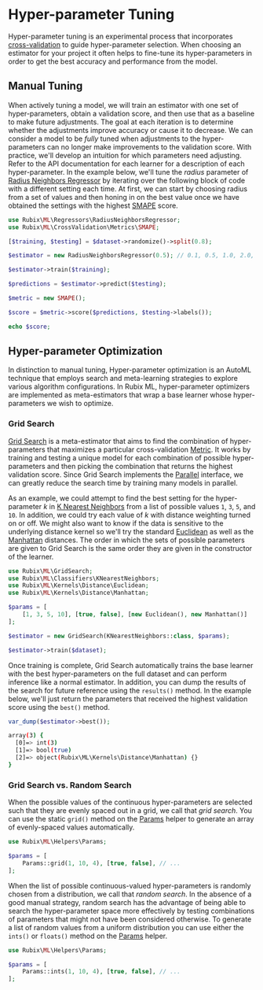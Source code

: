 # Hyper-parameter Tuning
Hyper-parameter tuning is an experimental process that incorporates [cross-validation](cross-validation.md) to guide hyper-parameter selection. When choosing an estimator for your project it often helps to fine-tune its hyper-parameters in order to get the best accuracy and performance from the model.

## Manual Tuning
When actively tuning a model, we will train an estimator with one set of hyper-parameters, obtain a validation score, and then use that as a baseline to make future adjustments. The goal at each iteration is to determine whether the adjustments improve accuracy or cause it to decrease. We can consider a model to be *fully* tuned when adjustments to the hyper-parameters can no longer make improvements to the validation score. With practice, we'll develop an intuition for which parameters need adjusting. Refer to the API documentation for each learner for a description of each hyper-parameter. In the example below, we'll tune the *radius* parameter of [Radius Neighbors Regressor](regressors/radius-neighbors-regressor.md) by iterating over the following block of code with a different setting each time. At first, we can start by choosing radius from a set of values and then honing in on the best value once we have obtained the settings with the highest [SMAPE](cross-validation/metrics/smape.md) score.

```php
use Rubix\ML\Regressors\RadiusNeighborsRegressor;
use Rubix\ML\CrossValidation\Metrics\SMAPE;

[$training, $testing] = $dataset->randomize()->split(0.8);

$estimator = new RadiusNeighborsRegressor(0.5); // 0.1, 0.5, 1.0, 2.0, 5.0

$estimator->train($training);

$predictions = $estimator->predict($testing);

$metric = new SMAPE();

$score = $metric->score($predictions, $testing->labels());

echo $score;
```

## Hyper-parameter Optimization
In distinction to manual tuning, Hyper-parameter optimization is an AutoML technique that employs search and meta-learning strategies to explore various algorithm configurations. In Rubix ML, hyper-parameter optimizers are implemented as meta-estimators that wrap a base learner whose hyper-parameters we wish to optimize.

### Grid Search
[Grid Search](grid-search.md) is a meta-estimator that aims to find the combination of hyper-parameters that maximizes a particular cross-validation [Metric](cross-validation/metrics/api.md). It works by training and testing a unique model for each combination of possible hyper-parameters and then picking the combination that returns the highest validation score. Since Grid Search implements the [Parallel](parallel.md) interface, we can greatly reduce the search time by training many models in parallel.

As an example, we could attempt to find the best setting for the hyper-parameter *k* in [K Nearest Neighbors](classifiers/k-nearest-neighbors.md) from a list of possible values `1`, `3`, `5`, and `10`. In addition, we could try each value of *k* with distance weighting turned on or off. We might also want to know if the data is sensitive to the underlying distance kernel so we'll try the standard [Euclidean](kernels/distance/euclidean.md) as well as the [Manhattan](kernels/distance/manhattan.md) distances. The order in which the sets of possible parameters are given to Grid Search is the same order they are given in the constructor of the learner.

```php
use Rubix\ML\GridSearch;
use Rubix\ML\Classifiers\KNearestNeighbors;
use Rubix\ML\Kernels\Distance\Euclidean;
use Rubix\ML\Kernels\Distance\Manhattan;

$params = [
    [1, 3, 5, 10], [true, false], [new Euclidean(), new Manhattan()]
];

$estimator = new GridSearch(KNearestNeighbors::class, $params);

$estimator->train($dataset);
```

Once training is complete, Grid Search automatically trains the base learner with the best hyper-parameters on the full dataset and can perform inference like a normal estimator. In addition, you can dump the results of the search for future reference using the `results()` method. In the example below, we'll just return the parameters that received the highest validation score using the `best()` method.

```php
var_dump($estimator->best());
```

```sh
array(3) {
  [0]=> int(3)
  [1]=> bool(true)
  [2]=> object(Rubix\ML\Kernels\Distance\Manhattan) {}
}
```
### Grid Search vs. Random Search
When the possible values of the continuous hyper-parameters are selected such that they are evenly spaced out in a grid, we call that *grid search*. You can use the static `grid()` method on the [Params](helpers/params.md) helper to generate an array of evenly-spaced values automatically.

```php
use Rubix\ML\Helpers\Params;

$params = [
    Params::grid(1, 10, 4), [true, false], // ...
];
```

When the list of possible continuous-valued hyper-parameters is randomly chosen from a distribution, we call that *random search*. In the absence of a good manual strategy, random search has the advantage of being able to search the hyper-parameter space more effectively by testing combinations of parameters that might not have been considered otherwise. To generate a list of random values from a uniform distribution you can use either the `ints()` or `floats()` method on the [Params](helpers/params.md) helper.

```php
use Rubix\ML\Helpers\Params;

$params = [
    Params::ints(1, 10, 4), [true, false], // ...
];
```